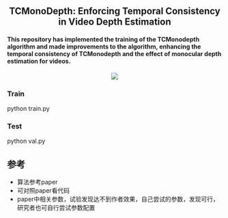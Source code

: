 <h2 align="center">TCMonoDepth: Enforcing Temporal Consistency in Video Depth Estimation</h2>

#### This repository has implemented the training of the TCMonodepth algorithm and made improvements to the algorithm, enhancing the temporal consistency of TCMonodepth and the effect of monocular depth estimation for videos. ####

<div align="center">
  <img src="https://github.com/MrChen1123/TCMonoDepth/icon/ori_structure.png">
</div>

### Train ###
python train.py

### Test ###
python val.py

## 参考
- 算法参考paper <Enforcing Temporal Consistency in Video Depth Estimation>
- 可对照paper看代码
- paper中相关参数，试验发现达不到作者效果，自己尝试的参数，发现可行，研究者也可自行尝试参数配置
